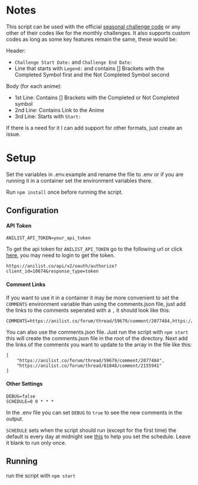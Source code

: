 # Notes

This script can be used with the official [seasonal challenge code](https://docs.google.com/document/d/1hE-R6Nz0n5BaXiwuHLTHv6xeYOjAdIH7lMHhemCqsDc) or any other of their codes like for the monthly challenges. It also supports custom codes as long as some key features remain the same, these would be:

Header:

- `Challenge Start Date:` and `Challenge End Date:`
- Line that starts with `Legend:` and contains [] Brackets with the Completed Symbol first and the Not Completed Symbol second

Body (for each anime):

- 1st Line: Contains [] Brackets with the Completed or Not Completed symbol
- 2nd Line: Contains Link to the Anime
- 3rd Line: Starts with `Start:`

If there is a need for it I can add support for other formats, just create an issue.

# Setup

Set the variables in .env.example and rename the file to .env or if you are running it in a container set the environment variables there.

Run `npm install` once before running the script.

## Configuration

#### API Token

```
ANILIST_API_TOKEN=your_api_token
```

To get the api token for `ANILIST_API_TOKEN` go to the following url or click [here](https://anilist.co/api/v2/oauth/authorize?client_id=10674&response_type=token), you may need to login to get the token.

```
https://anilist.co/api/v2/oauth/authorize?client_id=10674&response_type=token
```

#### Comment Links

If you want to use it in a container it may be more convenient to set the `COMMENTS` environment variable than using the comments.json file, just add the links to the comments seperated with a `,` it should look like this:

```
COMMENTS=https://anilist.co/forum/thread/59679/comment/2077484,https://anilist.co/forum/thread/61848/comment/2155941
```

You can also use the comments.json file. Just run the script with `npm start` this will create the comments.json file in the root of the directory. Next add the links of the comments you want to update to the array in the file like this:

```
[
    "https://anilist.co/forum/thread/59679/comment/2077484",
    "https://anilist.co/forum/thread/61848/comment/2155941"
]
```

#### Other Settings

```
DEBUG=false
SCHEDULE=0 0 * * *
```

In the .env file you can set `DEBUG` to `true` to see the new comments in the output.

`SCHEDULE` sets when the script should run (except for the first time) the default is every day at midnight see [this](https://crontab.guru/) to help you set the schedule. Leave it blank to run only once.

## Running

run the script with `npm start`
